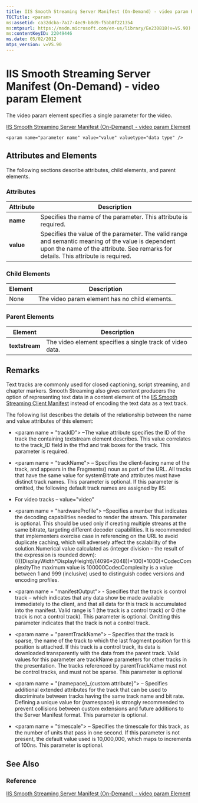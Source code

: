 ```yaml
---
title: IIS Smooth Streaming Server Manifest (On-Demand) - video param Element
TOCTitle: <param>
ms:assetid: ca32dcba-7a17-4ec9-b8d9-f5bb8f221354
ms:mtpsurl: https://msdn.microsoft.com/en-us/library/Ee230818(v=VS.90)
ms:contentKeyID: 22049446
ms.date: 05/02/2012
mtps_version: v=VS.90
---
```


# IIS Smooth Streaming Server Manifest (On-Demand) - video param Element

The video param element specifies a single parameter for the video.

[IIS Smooth Streaming Server Manifest (On-Demand) - video param Element](iis-smooth-streaming-server-manifest-on-demand-video-param-element.md)  

    <param name="parameter name" value="value" valuetype="data type" />

## Attributes and Elements

The following sections describe attributes, child elements, and parent elements.

### Attributes

|Attribute|Description|
|--- |--- |
|**name**|Specifies the name of the parameter. This attribute is required.|
|**value**|Specifies the value of the parameter. The valid range and semantic meaning of the value is dependent upon the name of the attribute. See remarks for details. This attribute is required.|


### Child Elements

|Element|Description|
|--- |--- |
|None|The video param element has no child elements.|

### Parent Elements

|Element|Description|
|--- |--- |
|**textstream**|The video element specifies a single track of video data.|

## Remarks

Text tracks are commonly used for closed captioning, script streaming, and chapter markers. Smooth Streaming also gives content producers the option of representing text data in a content element of the [IIS Smooth Streaming Client Manifest](iis-smooth-streaming-client-manifest.md) instead of encoding the text data as a text track.

The following list describes the details of the relationship between the name and value attributes of this element:

  - \<param name = "trackID"\> –The value attribute specifies the ID of the track the containing textstream element describes. This value correlates to the track\_ID field in the tfhd and trak boxes for the track. This parameter is required.

  - \<param name = "trackName"\> – Specifies the client-facing name of the track, and appears in the Fragments() noun as part of the URL. All tracks that have the same value for systemBitrate and attributes must have distinct track names. This parameter is optional. If this parameter is omitted, the following default track names are assigned by IIS:

  - For video tracks – value="video"

  - \<param name = "hardwareProfile"\> –Specifies a number that indicates the decoding capabilities needed to render the stream. This parameter is optional. This should be used only if creating multiple streams at the same bitrate, targeting different decoder capabilities. It is recommended that implementers exercise case in referencing on the URL to avoid duplicate caching, which will adversely affect the scalability of the solution.Numerical value calculated as (integer division – the result of the expression is rounded down):((((DisplayWidth\*DisplayHeight)/(4096\*2048))\*100)\*1000)+CodecComplexityThe maximum value is 100000CodecComplexity is a value between 1 and 999 (inclusive) used to distinguish codec versions and encoding profiles.

  - \<param name = "manifestOutput"\> - Specifies that the track is control track – which indicates that any data show be made available immediately to the client, and that all data for this track is accumulated into the manifest. Valid range is 1 (the track is a control track) or 0 (the track is not a control track). This parameter is optional. Omitting this parameter indicates that the track is not a control track.

  - \<param name = "parentTrackName"\> – Specifies that the track is sparse, the name of the track to which the last fragment position for this position is attached. If this track is a control track, its data is downloaded transparently with the data from the parent track. Valid values for this parameter are trackName parameters for other tracks in the presentation. The tracks referenced by parentTrackName must not be control tracks, and must not be sparse. This parameter is optional

  - \<param name = "{namepace}\_{custom attribute}"\> – Specifies additional extended attributes for the track that can be used to discriminate between tracks having the same track name and bit rate. Defining a unique value for {namespace} is strongly recommended to prevent collisions between custom extensions and future additions to the Server Manifest format. This parameter is optional.

  - \<param name = "timescale"\> – Specifies the timescale for this track, as the number of units that pass in one second. If this parameter is not present, the default value used is 10,000,000, which maps to increments of 100ns. This parameter is optional.

## See Also

### Reference

[IIS Smooth Streaming Server Manifest (On-Demand) - video param Element](iis-smooth-streaming-server-manifest-on-demand-video-param-element.md)

